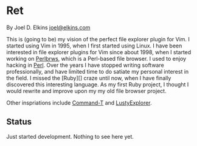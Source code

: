 Ret
===

By Joel D. Elkins <joel@elkins.com>

This is (going to be) my vision of the perfect file explorer plugin for Vim.
I started using Vim in 1995, when I first started using Linux. I have been
interested in file explorer plugins for Vim since about 1998, when I started
working on [Perlbrws][], which is a Perl-based file browser.  I used to enjoy
hacking in [Perl][]. Over the years I have stopped writing software
professionally, and have limited time to do satiate my personal interest in the
field.  I missed the [Ruby][] craze until now, when I have finally discovered
this interesting language. As my first Ruby project, I thought I would rewrite
and improve upon my my old file browser project.

Other inspriations include [Command-T][] and [LustyExplorer][Lusty].

[Perlbrws]: https://github.com/jdelkins/vim-perlbrws
[Perl]: http://perl.org/
[Command-T]: http://git.wincent.com/command-t.git
[Lusty]: https://github.com/sjbach/lusty

Status
------

Just started development. Nothing to see here yet.

